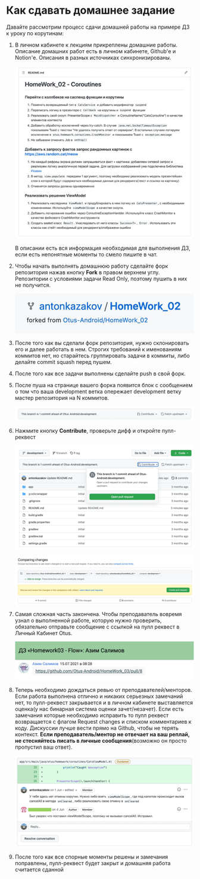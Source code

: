# Как сдавать домашнее задание

Давайте рассмотрим процесс сдачи домашней работы на примере ДЗ к уроку по корутинам:

1. В личном кабинете к лекциям прикреплены домашние работы. Описание домашних работ есть в личном кабинете, Github'е и Notion'е. Описания в разных источниках синхронизированы. 
    
    ![Description](homework-howto/description.webp)
    
    В описании есть вся информация необходимая для выполнения ДЗ, если есть непонятные моменты то смело пишите в чат. 
    
2. Чтобы начать выполнять домашнюю работу сделайте форк репозитория нажав кнопку **Fork** в правом верхнем углу. Репозитории с условиями задачи Read Only, поэтому пушить в них не получится.
    
    ![Fork 1](homework-howto/fork1.webp)
    
3. После того как вы сделали форк репозитория, нужно склонировать его и далее работать в нем. Строгих требований к именованиям коммитов нет, но старайтесь группировать задачи в коммиты, либо делайте commit squash перед пушем.
4. После того как все задачи выполнены сделайте push в свой форк.
5. После пуша на странице вашего форка появится блок с сообщением о том что ваша development ветка опережает development ветку мастер репозитория на N коммитов.
    
    ![Fork 2](homework-howto/fork2.webp)
    
6. Нажмите кнопку **Contribute**, проверьте дифф и откройте пулл-реквест
    
    ![Pull 1](homework-howto/pull1.webp)
    
    ![Pull 2](homework-howto/pull2.webp)
    
7. Самая сложная часть закончена. Чтобы преподаватель вовремя узнал о выполненной работе, которую нужно проверить, обязательно отправьте сообщение с ссылкой на пулл реквест в Личный Кабинет Otus.
    
    ![Otus 1](homework-howto/otus1.webp)
    
8. Теперь необходимо дождаться ревью от преподавателей/менторов. Если работа выполнена отлично и никаких серьезных замечаний нет, то пулл-реквест закрывается и в личном кабинете выставляется оценка(у нас бинарная система оценки зачет/незачет). Если есть замечания которые необходимо исправить то пулл реквест возвращается с флагом Request changes и списком комментариев к коду. Дискуссии лучше вести прямо на Github, чтобы не терять контекст. **Если преподаватель/ментор не отвечает на ваш реплай, не стесняйтесь писать в личные сообщения**(возможно он просто пропустил ваш ответ).
    
    ![Review 1](homework-howto/review1.webp)
    
9. После того как все спорные моменты решены и замечания поправлены, пулл-реквест будет закрыт и домашняя работа считается сданной
